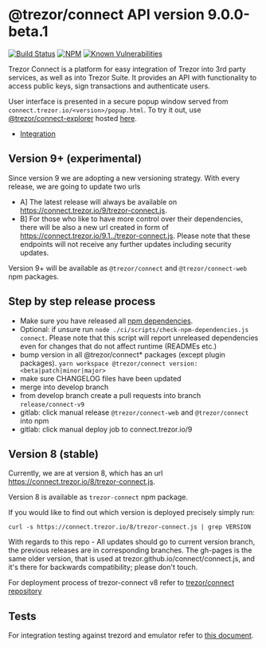 # @trezor/connect API version 9.0.0-beta.1

[![Build Status](https://github.com/trezor/trezor-suite/actions/workflows/connect-test.yml/badge.svg)](https://github.com/trezor/trezor-suite/actions/workflows/connect-test.yml)
[![NPM](https://img.shields.io/npm/v/@trezor/connect.svg)](https://www.npmjs.org/package/@trezor/connect)
[![Known Vulnerabilities](https://snyk.io/test/github/trezor/connect/badge.svg?targetFile=package.json)](https://snyk.io/test/github/trezor/trezor-suite?targetFile=packages/connect/package.json)

Trezor Connect is a platform for easy integration of Trezor into 3rd party services, as well as into Trezor Suite. It provides an API with functionality to access public keys, sign transactions and authenticate users.

User interface is presented in a secure popup window served from `connect.trezor.io/<version>/popup.html`. To try it out, use [@trezor/connect-explorer](../connect-explorer) hosted [here](https://trezor.github.io/trezor-suite/connect-explorer).

-   [Integration](https://github.com/trezor/trezor-suite/blob/develop/docs/packages/connect/index.md)

## Version 9+ (experimental)

Since version 9 we are adopting a new versioning strategy. With every release, we are going to update two urls

-   A] The latest release will always be available on https://connect.trezor.io/9/trezor-connect.js.
-   B] For those who like to have more control over their dependencies, there will be also a new url created in form of https://connect.trezor.io/9.1../trezor-connect.js. Please note that these endpoints will not receive any further updates including security updates.

Version 9+ will be available as `@trezor/connect` and `@trezor/connect-web` npm packages.

## Step by step release process

-   Make sure you have released all [npm dependencies](../../releases/npm-packages.md).
-   Optional: if unsure run `node ./ci/scripts/check-npm-dependencies.js connect`. Please note that this script will report unreleased dependencies even for changes that do not affect runtime (READMEs etc.)
-   bump version in all @trezor/connect\* packages (except plugin packages). `yarn workspace @trezor/connect version:<beta|patch|minor|major>`
-   make sure CHANGELOG files have been updated
-   merge into develop branch
-   from develop branch create a pull requests into branch `release/connect-v9`
-   gitlab: click manual release `@trezor/connect-web` and `@trezor/connect` into npm
-   gitlab: click manual deploy job to connect.trezor.io/9

## Version 8 (stable)

Currently, we are at version 8, which has an url https://connect.trezor.io/8/trezor-connect.js.

Version 8 is available as `trezor-connect` npm package.

If you would like to find out which version is deployed precisely simply run:

`curl -s https://connect.trezor.io/8/trezor-connect.js | grep VERSION`

With regards to this repo - All updates should go to current version branch, the previous releases are in corresponding branches. The gh-pages is the same older version, that is used at trezor.github.io/connect/connect.js, and it's there for backwards compatibility; please don't touch.

For deployment process of trezor-connect v8 refer to [trezor/connect repository](https://github.com/trezor/connect/blob/develop/docs/deployment/index.md)

## Tests

For integration testing against trezord and emulator refer to [this document](https://github.com/trezor/trezor-suite/blob/develop/packages/integration-tests/projects/connect/README.md).
